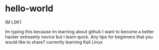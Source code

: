 # hello-world
IM L0K1

Im typing this because im learning about github
I want to become a better hacker extreamly novice but i learn quick.
Any tips for beginners that you would like to share? 
currently learning Kali Linux
